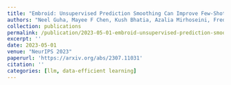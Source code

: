 ```yaml
---
title: "Embroid: Unsupervised Prediction Smoothing Can Improve Few-Shot Classification"
authors: "Neel Guha, Mayee F Chen, Kush Bhatia, Azalia Mirhoseini, Frederic Sala, Christopher Ré"
collection: publications
permalink: /publication/2023-05-01-embroid-unsupervised-prediction-smoothing-can-improve-few-shot-classification
excerpt: ''
date: 2023-05-01
venue: "NeurIPS 2023"
paperurl: 'https://arxiv.org/abs/2307.11031'
citation: ''
categories: [llm, data-efficient learning]
---
```

